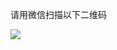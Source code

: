 <p>请用微信扫描以下二维码</p>
<img src='http://www.web-jackiee.com/templets/blog/demo/publicImage/outFood/encode.png'/>
